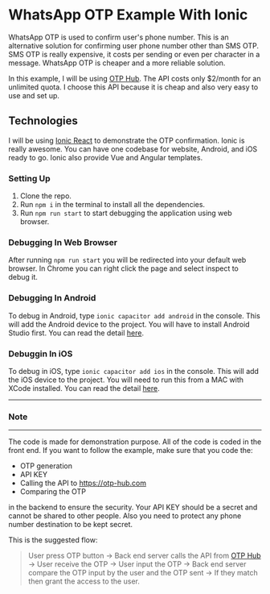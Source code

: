 # WhatsApp OTP Example With Ionic

WhatsApp OTP is used to confirm user's phone number. This is an alternative solution for confirming user phone number other than SMS OTP. SMS OTP is really expensive, it costs per sending or even per character in a message. WhatsApp OTP is cheaper and a more reliable solution.

In this example, I will be using [OTP Hub](https://otp-hub.com). The API costs only $2/month for an unlimited quota. I choose this API because it is cheap and also very easy to use and set up.

## Technologies

I will be using [Ionic React](https://ionicframework.com/docs/react) to demonstrate the OTP confirmation. Ionic is really awesome. You can have one codebase for website, Android, and iOS ready to go. Ionic also provide Vue and Angular templates.

### Setting Up

1. Clone the repo.
2. Run `npm i` in the terminal to install all the dependencies.
3. Run `npm run start` to start debugging the application using web browser.

### Debugging In Web Browser

After running `npm run start` you will be redirected into your default web browser. In Chrome you can right click the page and select inspect to debug it.

### Debugging In Android

To debug in Android, type `ionic capacitor add android` in the console. This will add the Android device to the project. You will have to install Android Studio first. You can read the detail [here](https://ionicframework.com/docs/developing/android).

### Debuggin In iOS

To debug in iOS, type `ionic capacitor add ios` in the console. This will add the iOS device to the project. You will need to run this from a MAC with XCode installed. You can read the detail [here](https://ionicframework.com/docs/developing/ios).

---

### Note

---

The code is made for demonstration purpose. All of the code is coded in the front end. If you want to follow the example, make sure that you code the:

* OTP generation
* API KEY 
* Calling the API to https://otp-hub.com
* Comparing the OTP

in the backend to ensure the security. Your API KEY should be a secret and cannot be shared to other people. Also you need to protect any phone number destination to be kept secret. 

This is the suggested flow:

> User press OTP button -> Back end server calls the API from [OTP Hub](https://otp-hub.com) -> User receive the OTP -> User input the OTP -> Back end server compare the OTP input by the user and the OTP sent -> If they match then grant the access to the user.